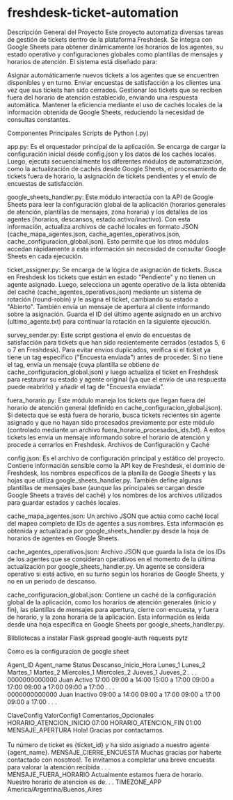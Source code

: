 # freshdesk-ticket-automation
Descripción General del Proyecto
Este proyecto automatiza diversas tareas de gestión de tickets dentro de la plataforma Freshdesk. Se integra con Google Sheets para obtener dinámicamente los horarios de los agentes, su estado operativo y configuraciones globales como plantillas de mensajes y horarios de atención. El sistema está diseñado para:

Asignar automáticamente nuevos tickets a los agentes que se encuentren disponibles y en turno.
Enviar encuestas de satisfacción a los clientes una vez que sus tickets han sido cerrados.
Gestionar los tickets que se reciben fuera del horario de atención establecido, enviando una respuesta automática.
Mantener la eficiencia mediante el uso de cachés locales de la información obtenida de Google Sheets, reduciendo la necesidad de consultas constantes.

Componentes Principales
Scripts de Python (.py)

app.py: Es el orquestador principal de la aplicación. Se encarga de cargar la configuración inicial desde config.json y los datos de los cachés locales. Luego, ejecuta secuencialmente los diferentes módulos de automatización, como la actualización de cachés desde Google Sheets, el procesamiento de tickets fuera de horario, la asignación de tickets pendientes y el envío de encuestas de satisfacción.

google_sheets_handler.py: Este módulo interactúa con la API de Google Sheets para leer la configuración global de la aplicación (horarios generales de atención, plantillas de mensajes, zona horaria) y los detalles de los agentes (horarios, descansos, estado activo/inactivo). Con esta información, actualiza archivos de caché locales en formato JSON (cache_mapa_agentes.json, cache_agentes_operativos.json, cache_configuracion_global.json). Esto permite que los otros módulos accedan rápidamente a esta información sin necesidad de consultar Google Sheets en cada ejecución.

ticket_assigner.py: Se encarga de la lógica de asignación de tickets. Busca en Freshdesk los tickets que están en estado "Pendiente" y no tienen un agente asignado. Luego, selecciona un agente operativo de la lista obtenida del caché (cache_agentes_operativos.json) mediante un sistema de rotación (round-robin) y le asigna el ticket, cambiando su estado a "Abierto". También envía un mensaje de apertura al cliente informando sobre la asignación. Guarda el ID del último agente asignado en un archivo (ultimo_agente.txt) para continuar la rotación en la siguiente ejecución.

survey_sender.py: Este script gestiona el envío de encuestas de satisfacción para tickets que han sido recientemente cerrados (estados 5, 6 o 7 en Freshdesk). Para evitar envíos duplicados, verifica si el ticket ya tiene un tag específico ("Encuesta enviada") antes de proceder. Si no tiene el tag, envía un mensaje (cuya plantilla se obtiene de cache_configuracion_global.json) y luego actualiza el ticket en Freshdesk para restaurar su estado y agente original (ya que el envío de una respuesta puede reabrirlo) y añadir el tag de "Encuesta enviada".

fuera_horario.py: Este módulo maneja los tickets que llegan fuera del horario de atención general (definido en cache_configuracion_global.json). Si detecta que se está fuera de horario, busca tickets recientes sin agente asignado y que no hayan sido procesados previamente por este módulo (controlado mediante un archivo fuera_horario_procesados_ids.txt). A estos tickets les envía un mensaje informando sobre el horario de atención y procede a cerrarlos en Freshdesk.
Archivos de Configuración y Caché

config.json: Es el archivo de configuración principal y estático del proyecto. Contiene información sensible como la API key de Freshdesk, el dominio de Freshdesk, los nombres específicos de la planilla de Google Sheets y las hojas que utiliza google_sheets_handler.py. También define algunas plantillas de mensajes base (aunque las principales se cargan desde Google Sheets a través del caché) y los nombres de los archivos utilizados para guardar estados y cachés locales.

cache_mapa_agentes.json: Un archivo JSON que actúa como caché local del mapeo completo de IDs de agentes a sus nombres. Esta información es obtenida y actualizada por google_sheets_handler.py desde la hoja de horarios de agentes en Google Sheets.

cache_agentes_operativos.json: Archivo JSON que guarda la lista de los IDs de los agentes que se consideran operativos en el momento de la última actualización por google_sheets_handler.py. Un agente se considera operativo si está activo, en su turno según los horarios de Google Sheets, y no en un periodo de descanso.

cache_configuracion_global.json: Contiene un caché de la configuración global de la aplicación, como los horarios de atención generales (inicio y fin), las plantillas de mensajes para apertura, cierre con encuesta, y fuera de horario, y la zona horaria de la aplicación. Esta información es leída desde una hoja específica en Google Sheets por google_sheets_handler.py.


Blibliotecas a instalar
 Flask gspread google-auth requests pytz


Como es la configuracion de google sheet 

Agent_ID	    Agent_name	Status	 Descanso_Inicio_Hora  Lunes_1	      Lunes_2         Martes_1	    Martes_2   Miercoles_1   Miercoles_2   Jueves_1	      Jueves_2 . . . 		
0000000000000	Juan     	Activo	   17:00               09:00 a 14:00  15:00 a 17:00   09:00 a 17:00		       09:00 a 17:00	            09:00 a 17:00 . . . 		
0000000000000	Juan     	Inactivo                       09:00 a 14:00                  09:00 a 17:00		       09:00 a 17:00	            09:00 a 17:00 . . . 		


ClaveConfig               ValorConfig1	Comentarios_Opcionales
HORARIO_ATENCION_INICIO   07:00	
HORARIO_ATENCION_FIN	  01:00	
MENSAJE_APERTURA	      Hola! Gracias por contactarnos.<br><br>Tu número de ticket es {ticket_id} y ha sido asignado a nuestro agente {agent_name}.
MENSAJE_CIERRE_ENCUESTA	  Muchas gracias por haberte contactado con nosotros!. Te invitamos a completar una breve encuesta para valorar la atención recibida . . .  
MENSAJE_FUERA_HORARIO	  Actualmente estamos fuera de horario. <br> Nuestro horario de atencion es de. . . 
TIMEZONE_APP              America/Argentina/Buenos_Aires

